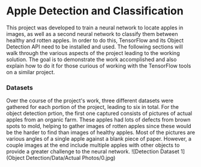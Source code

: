 # Apple Detection and Classification
This project was developed to train a neural network to locate apples in images, as well as a second neural network to classify them between healthy and rotten apples. In order to do this, TensorFlow and its Object Detection API need to be installed and used. The following sections will walk through the various aspects of the project leading to the working solution. The goal is to demonstrate the work accomplished and also explain how to do it for those curious of working with the TensorFlow tools on a similar project.

### Datasets
Over the course of the project's work, three different datasets were gathered for each portion of the project, leading to six in total. For the object detection prtion, the first one captured consists of pictures of actual apples from an organic farm. These apples had lots of defects from brown spots to mold, helping to gather images of rotten apples since these would be the harder to find than images of healthy apples. Most of the pictures are various angles of a single apple against a blank piece of paper. However, a couple images at the end include multiple apples with other objects to provide a greater challenge to the neural network. ![Detection Dataset 1](Object Detection/Data/Actual Photos/0.jpg)

